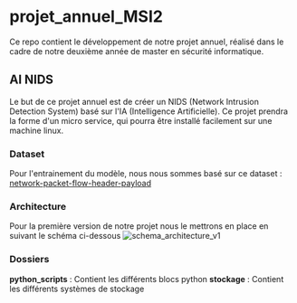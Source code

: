 # projet_annuel_MSI2
Ce repo contient le développement de notre projet annuel, réalisé dans le cadre de notre deuxième année de master en sécurité informatique.

## AI NIDS
Le but de ce projet annuel est de créer un NIDS (Network Intrusion Detection System) basé sur l'IA (Intelligence Artificielle).
Ce projet prendra la forme d'un micro service, qui pourra être installé facilement sur une machine linux.

### Dataset
Pour l'entrainement du modèle, nous nous sommes basé sur ce dataset : [network-packet-flow-header-payload](https://huggingface.co/datasets/rdpahalavan/network-packet-flow-header-payload)

### Architecture
Pour la première version de notre projet nous le mettrons en place en suivant le schéma ci-dessous
![schema_architecture_v1](https://github.com/PierreKzh/projet_annuel_MSI2/tree/main/img/schema_architecture_v1.png)

### Dossiers
**python_scripts** : Contient les différents blocs python
**stockage** : Contient les différents systèmes de stockage
